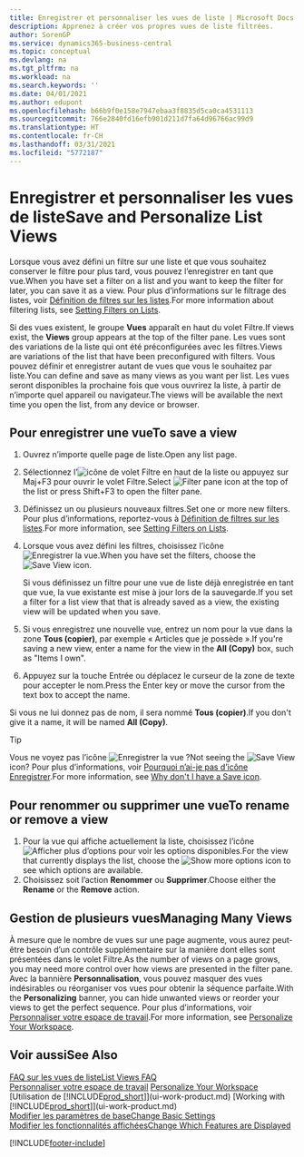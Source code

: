 ```yaml
---
title: Enregistrer et personnaliser les vues de liste | Microsoft Docs
description: Apprenez à créer vos propres vues de liste filtrées.
author: SorenGP
ms.service: dynamics365-business-central
ms.topic: conceptual
ms.devlang: na
ms.tgt_pltfrm: na
ms.workload: na
ms.search.keywords: ''
ms.date: 04/01/2021
ms.author: edupont
ms.openlocfilehash: b66b9f0e158e7947ebaa3f8835d5ca0ca4531113
ms.sourcegitcommit: 766e2840fd16efb901d211d7fa64d96766ac99d9
ms.translationtype: HT
ms.contentlocale: fr-CH
ms.lasthandoff: 03/31/2021
ms.locfileid: "5772187"
---
```

# <a name="save-and-personalize-list-views"></a><span data-ttu-id="47a25-103">Enregistrer et personnaliser les vues de liste</span><span class="sxs-lookup"><span data-stu-id="47a25-103">Save and Personalize List Views</span></span>
<span data-ttu-id="47a25-104">Lorsque vous avez défini un filtre sur une liste et que vous souhaitez conserver le filtre pour plus tard, vous pouvez l’enregistrer en tant que vue.</span><span class="sxs-lookup"><span data-stu-id="47a25-104">When you have set a filter on a list and you want to keep the filter for later, you can save it as a view.</span></span> <span data-ttu-id="47a25-105">Pour plus d’informations sur le filtrage des listes, voir [Définition de filtres sur les listes](ui-enter-criteria-filters.md#setting-filters-on-lists).</span><span class="sxs-lookup"><span data-stu-id="47a25-105">For more information about filtering lists, see [Setting Filters on Lists](ui-enter-criteria-filters.md#setting-filters-on-lists).</span></span>

<span data-ttu-id="47a25-106">Si des vues existent, le groupe **Vues** apparaît en haut du volet Filtre.</span><span class="sxs-lookup"><span data-stu-id="47a25-106">If views exist, the **Views** group appears at the top of the filter pane.</span></span> <span data-ttu-id="47a25-107">Les vues sont des variations de la liste qui ont été préconfigurées avec les filtres.</span><span class="sxs-lookup"><span data-stu-id="47a25-107">Views are variations of the list that have been preconfigured with filters.</span></span> <span data-ttu-id="47a25-108">Vous pouvez définir et enregistrer autant de vues que vous le souhaitez par liste.</span><span class="sxs-lookup"><span data-stu-id="47a25-108">You can define and save as many views as you want per list.</span></span> <span data-ttu-id="47a25-109">Les vues seront disponibles la prochaine fois que vous ouvrirez la liste, à partir de n’importe quel appareil ou navigateur.</span><span class="sxs-lookup"><span data-stu-id="47a25-109">The views will be available the next time you open the list, from any device or browser.</span></span>

## <a name="to-save-a-view"></a><span data-ttu-id="47a25-110">Pour enregistrer une vue</span><span class="sxs-lookup"><span data-stu-id="47a25-110">To save a view</span></span>
1. <span data-ttu-id="47a25-111">Ouvrez n’importe quelle page de liste.</span><span class="sxs-lookup"><span data-stu-id="47a25-111">Open any list page.</span></span>
2. <span data-ttu-id="47a25-112">Sélectionnez l’![icône de volet Filtre](media/open-filter-pane-icon.png "Icône de volet Filtre") en haut de la liste ou appuyez sur Maj+F3 pour ouvrir le volet Filtre.</span><span class="sxs-lookup"><span data-stu-id="47a25-112">Select ![Filter pane icon](media/open-filter-pane-icon.png "Filter pane icon") at the top of the list or press Shift+F3 to open the filter pane.</span></span>
3. <span data-ttu-id="47a25-113">Définissez un ou plusieurs nouveaux filtres.</span><span class="sxs-lookup"><span data-stu-id="47a25-113">Set one or more new filters.</span></span> <span data-ttu-id="47a25-114">Pour plus d’informations, reportez-vous à [Définition de filtres sur les listes](ui-enter-criteria-filters.md#setting-filters-on-lists).</span><span class="sxs-lookup"><span data-stu-id="47a25-114">For more information, see [Setting Filters on Lists](ui-enter-criteria-filters.md#setting-filters-on-lists).</span></span>
4. <span data-ttu-id="47a25-115">Lorsque vous avez défini les filtres, choisissez l’icône ![Enregistrer la vue](media/save_view_icon.png "Enregistrer la vue").</span><span class="sxs-lookup"><span data-stu-id="47a25-115">When you have set the filters, choose the ![Save View](media/save_view_icon.png "Save View") icon.</span></span>

    <span data-ttu-id="47a25-116">Si vous définissez un filtre pour une vue de liste déjà enregistrée en tant que vue, la vue existante est mise à jour lors de la sauvegarde.</span><span class="sxs-lookup"><span data-stu-id="47a25-116">If you set a filter for a list view that that is already saved as a view, the existing view will be updated when you save.</span></span>
5. <span data-ttu-id="47a25-117">Si vous enregistrez une nouvelle vue, entrez un nom pour la vue dans la zone **Tous (copier)**, par exemple « Articles que je possède ».</span><span class="sxs-lookup"><span data-stu-id="47a25-117">If you're saving a new view, enter a name for the view in the **All (Copy)** box, such as "Items I own".</span></span>
6. <span data-ttu-id="47a25-118">Appuyez sur la touche Entrée ou déplacez le curseur de la zone de texte pour accepter le nom.</span><span class="sxs-lookup"><span data-stu-id="47a25-118">Press the Enter key or move the cursor from the text box to accept the name.</span></span>

<span data-ttu-id="47a25-119">Si vous ne lui donnez pas de nom, il sera nommé **Tous (copier)**.</span><span class="sxs-lookup"><span data-stu-id="47a25-119">If you don't give it a name, it will be named **All (Copy)**.</span></span>

> [!TIP]
> <span data-ttu-id="47a25-120">Vous ne voyez pas l’icône ![Enregistrer la vue](media/save_view_icon.png "Enregistrer la vue") ?</span><span class="sxs-lookup"><span data-stu-id="47a25-120">Not seeing the ![Save View](media/save_view_icon.png "Save View") icon?</span></span> <span data-ttu-id="47a25-121">Pour plus d’informations, voir [Pourquoi n’ai-je pas d’icône Enregistrer](ui-views-faq.md#save).</span><span class="sxs-lookup"><span data-stu-id="47a25-121">For more information, see [Why don't I have a Save icon](ui-views-faq.md#save).</span></span>

## <a name="to-rename-or-remove-a-view"></a><span data-ttu-id="47a25-122">Pour renommer ou supprimer une vue</span><span class="sxs-lookup"><span data-stu-id="47a25-122">To rename or remove a view</span></span>
1. <span data-ttu-id="47a25-123">Pour la vue qui affiche actuellement la liste, choisissez l’icône ![Afficher plus d’options](media/show-more-options-icon.png "Afficher plus d’options") pour voir les options disponibles.</span><span class="sxs-lookup"><span data-stu-id="47a25-123">For the view that currently displays the list, choose the ![Show more options](media/show-more-options-icon.png "Show more options") icon to see which options are available.</span></span>
2. <span data-ttu-id="47a25-124">Choisissez soit l’action **Renommer** ou **Supprimer**.</span><span class="sxs-lookup"><span data-stu-id="47a25-124">Choose either the **Rename** or the **Remove** action.</span></span>

## <a name="managing-many-views"></a><span data-ttu-id="47a25-125">Gestion de plusieurs vues</span><span class="sxs-lookup"><span data-stu-id="47a25-125">Managing Many Views</span></span>
<span data-ttu-id="47a25-126">À mesure que le nombre de vues sur une page augmente, vous aurez peut-être besoin d’un contrôle supplémentaire sur la manière dont elles sont présentées dans le volet Filtre.</span><span class="sxs-lookup"><span data-stu-id="47a25-126">As the number of views on a page grows, you may need more control over how views are presented in the filter pane.</span></span> <span data-ttu-id="47a25-127">Avec la bannière **Personnalisation**, vous pouvez masquer des vues indésirables ou réorganiser vos vues pour obtenir la séquence parfaite.</span><span class="sxs-lookup"><span data-stu-id="47a25-127">With the **Personalizing** banner, you can hide unwanted views or reorder your views to get the perfect sequence.</span></span> <span data-ttu-id="47a25-128">Pour plus d’informations, voir [Personnaliser votre espace de travail](ui-personalization-user.md).</span><span class="sxs-lookup"><span data-stu-id="47a25-128">For more information, see [Personalize Your Workspace](ui-personalization-user.md).</span></span>

## <a name="see-also"></a><span data-ttu-id="47a25-129">Voir aussi</span><span class="sxs-lookup"><span data-stu-id="47a25-129">See Also</span></span>
[<span data-ttu-id="47a25-130">FAQ sur les vues de liste</span><span class="sxs-lookup"><span data-stu-id="47a25-130">List Views FAQ</span></span>](ui-views-faq.md)  
<span data-ttu-id="47a25-131">[Personnaliser votre espace de travail](ui-personalization-user.md)  </span><span class="sxs-lookup"><span data-stu-id="47a25-131">[Personalize Your Workspace](ui-personalization-user.md)  </span></span>  
<span data-ttu-id="47a25-132">[Utilisation de [!INCLUDE[prod_short](includes/prod_short.md)]](ui-work-product.md)  </span><span class="sxs-lookup"><span data-stu-id="47a25-132">[Working with [!INCLUDE[prod_short](includes/prod_short.md)]](ui-work-product.md)  </span></span>  
[<span data-ttu-id="47a25-133">Modifier les paramètres de base</span><span class="sxs-lookup"><span data-stu-id="47a25-133">Change Basic Settings</span></span>](ui-change-basic-settings.md)  
[<span data-ttu-id="47a25-134">Modifier les fonctionnalités affichées</span><span class="sxs-lookup"><span data-stu-id="47a25-134">Change Which Features are Displayed</span></span>](ui-experiences.md)  


[!INCLUDE[footer-include](includes/footer-banner.md)]